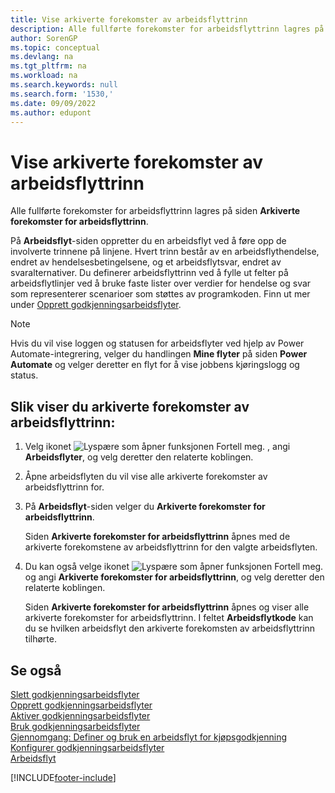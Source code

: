 ```yaml
---
title: Vise arkiverte forekomster av arbeidsflyttrinn
description: Alle fullførte forekomster for arbeidsflyttrinn lagres på siden Arkiverte forekomster for arbeidsflyttrinn. Hvert trinn består av en arbeidsflythendelse og et arbeidsflytssvar.
author: SorenGP
ms.topic: conceptual
ms.devlang: na
ms.tgt_pltfrm: na
ms.workload: na
ms.search.keywords: null
ms.search.form: '1530,'
ms.date: 09/09/2022
ms.author: edupont
---
```

# Vise arkiverte forekomster av arbeidsflyttrinn

Alle fullførte forekomster for arbeidsflyttrinn lagres på siden **Arkiverte forekomster for arbeidsflyttrinn**.  

På **Arbeidsflyt**-siden oppretter du en arbeidsflyt ved å føre opp de involverte trinnene på linjene. Hvert trinn består av en arbeidsflythendelse, endret av hendelsesbetingelsene, og et arbeidsflytsvar, endret av svaralternativer. Du definerer arbeidsflyttrinn ved å fylle ut felter på arbeidsflytlinjer ved å bruke faste lister over verdier for hendelse og svar som representerer scenarioer som støttes av programkoden. Finn ut mer under [Opprett godkjenningsarbeidsflyter](across-how-to-create-workflows.md).  

> [!NOTE]
> Hvis du vil vise loggen og statusen for arbeidsflyter ved hjelp av Power Automate-integrering, velger du handlingen **Mine flyter** på siden **Power Automate** og velger deretter en flyt for å vise jobbens kjøringslogg og status.

## Slik viser du arkiverte forekomster av arbeidsflyttrinn:

1. Velg ikonet ![Lyspære som åpner funksjonen Fortell meg.](media/ui-search/search_small.png "Fortell hva du vil gjøre") , angi **Arbeidsflyter**, og velg deretter den relaterte koblingen.  
2. Åpne arbeidsflyten du vil vise alle arkiverte forekomster av arbeidsflyttrinn for.  
3. På **Arbeidsflyt**-siden velger du **Arkiverte forekomster for arbeidsflyttrinn**.  

   Siden **Arkiverte forekomster for arbeidsflyttrinn** åpnes med de arkiverte forekomstene av arbeidsflyttrinn for den valgte arbeidsflyten.  
4. Du kan også velge ikonet ![Lyspære som åpner funksjonen Fortell meg.](media/ui-search/search_small.png "Fortell hva du vil gjøre") og angi **Arkiverte forekomster for arbeidsflyttrinn**, og velg deretter den relaterte koblingen.  

   Siden **Arkiverte forekomster for arbeidsflyttrinn** åpnes og viser alle arkiverte forekomster for arbeidsflyttrinn. I feltet **Arbeidsflytkode** kan du se hvilken arbeidsflyt den arkiverte forekomsten av arbeidsflyttrinn tilhørte.  

## Se også

[Slett godkjenningsarbeidsflyter](across-how-to-delete-workflows.md)  
[Opprett godkjenningsarbeidsflyter](across-how-to-create-workflows.md)  
[Aktiver godkjenningsarbeidsflyter](across-how-to-enable-workflows.md)  
[Bruk godkjenningsarbeidsflyter](across-use-workflows.md)  
[Gjennomgang: Definer og bruk en arbeidsflyt for kjøpsgodkjenning](walkthrough-setting-up-and-using-a-purchase-approval-workflow.md)  
[Konfigurer godkjenningsarbeidsflyter](across-set-up-workflows.md)  
[Arbeidsflyt](across-workflow.md)

[!INCLUDE[footer-include](includes/footer-banner.md)]
